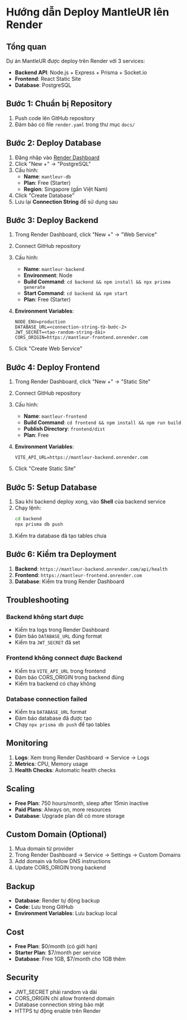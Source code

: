 # Hướng dẫn Deploy MantleUR lên Render

## Tổng quan

Dự án MantleUR được deploy trên Render với 3 services:
- **Backend API**: Node.js + Express + Prisma + Socket.io
- **Frontend**: React Static Site
- **Database**: PostgreSQL

## Bước 1: Chuẩn bị Repository

1. Push code lên GitHub repository
2. Đảm bảo có file `render.yaml` trong thư mục `docs/`

## Bước 2: Deploy Database

1. Đăng nhập vào [Render Dashboard](https://dashboard.render.com)
2. Click "New +" → "PostgreSQL"
3. Cấu hình:
   - **Name**: `mantleur-db`
   - **Plan**: Free (Starter)
   - **Region**: Singapore (gần Việt Nam)
4. Click "Create Database"
5. Lưu lại **Connection String** để sử dụng sau

## Bước 3: Deploy Backend

1. Trong Render Dashboard, click "New +" → "Web Service"
2. Connect GitHub repository
3. Cấu hình:
   - **Name**: `mantleur-backend`
   - **Environment**: Node
   - **Build Command**: `cd backend && npm install && npx prisma generate`
   - **Start Command**: `cd backend && npm start`
   - **Plan**: Free (Starter)

4. **Environment Variables**:
   ```
   NODE_ENV=production
   DATABASE_URL=<connection-string-từ-bước-2>
   JWT_SECRET=<tạo-random-string-dài>
   CORS_ORIGIN=https://mantleur-frontend.onrender.com
   ```

5. Click "Create Web Service"

## Bước 4: Deploy Frontend

1. Trong Render Dashboard, click "New +" → "Static Site"
2. Connect GitHub repository
3. Cấu hình:
   - **Name**: `mantleur-frontend`
   - **Build Command**: `cd frontend && npm install && npm run build`
   - **Publish Directory**: `frontend/dist`
   - **Plan**: Free

4. **Environment Variables**:
   ```
   VITE_API_URL=https://mantleur-backend.onrender.com
   ```

5. Click "Create Static Site"

## Bước 5: Setup Database

1. Sau khi backend deploy xong, vào **Shell** của backend service
2. Chạy lệnh:
   ```bash
   cd backend
   npx prisma db push
   ```
3. Kiểm tra database đã tạo tables chưa

## Bước 6: Kiểm tra Deployment

1. **Backend**: `https://mantleur-backend.onrender.com/api/health`
2. **Frontend**: `https://mantleur-frontend.onrender.com`
3. **Database**: Kiểm tra trong Render Dashboard

## Troubleshooting

### Backend không start được
- Kiểm tra logs trong Render Dashboard
- Đảm bảo `DATABASE_URL` đúng format
- Kiểm tra `JWT_SECRET` đã set

### Frontend không connect được Backend
- Kiểm tra `VITE_API_URL` trong frontend
- Đảm bảo CORS_ORIGIN trong backend đúng
- Kiểm tra backend có chạy không

### Database connection failed
- Kiểm tra `DATABASE_URL` format
- Đảm bảo database đã được tạo
- Chạy `npx prisma db push` để tạo tables

## Monitoring

1. **Logs**: Xem trong Render Dashboard → Service → Logs
2. **Metrics**: CPU, Memory usage
3. **Health Checks**: Automatic health checks

## Scaling

- **Free Plan**: 750 hours/month, sleep after 15min inactive
- **Paid Plans**: Always on, more resources
- **Database**: Upgrade plan để có more storage

## Custom Domain (Optional)

1. Mua domain từ provider
2. Trong Render Dashboard → Service → Settings → Custom Domains
3. Add domain và follow DNS instructions
4. Update CORS_ORIGIN trong backend

## Backup

- **Database**: Render tự động backup
- **Code**: Lưu trong GitHub
- **Environment Variables**: Lưu backup local

## Cost

- **Free Plan**: $0/month (có giới hạn)
- **Starter Plan**: $7/month per service
- **Database**: Free 1GB, $7/month cho 1GB thêm

## Security

- JWT_SECRET phải random và dài
- CORS_ORIGIN chỉ allow frontend domain
- Database connection string bảo mật
- HTTPS tự động enable trên Render



